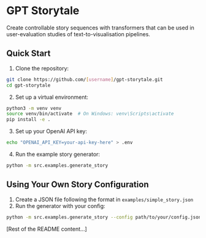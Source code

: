 # GPT Storytale

Create controllable story sequences with transformers that can be used in user-evaluation studies of text-to-visualisation pipelines.

## Quick Start

1. Clone the repository:
```bash
git clone https://github.com/[username]/gpt-storytale.git
cd gpt-storytale
```

2. Set up a virtual environment:
```bash
python3 -m venv venv
source venv/bin/activate  # On Windows: venv\Scripts\activate
pip install -e .
```

3. Set up your OpenAI API key:
```bash
echo "OPENAI_API_KEY=your-api-key-here" > .env
```

4. Run the example story generator:
```bash
python -m src.examples.generate_story
```

## Using Your Own Story Configuration

1. Create a JSON file following the format in `examples/simple_story.json`
2. Run the generator with your config:
```bash
python -m src.examples.generate_story --config path/to/your/config.json
```

[Rest of the README content...]




